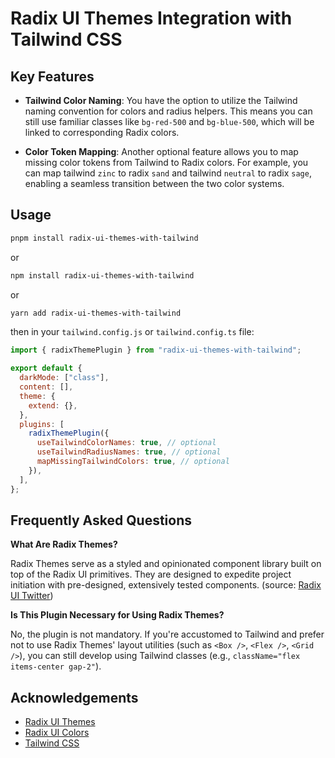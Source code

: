 # Radix UI Themes Integration with Tailwind CSS

## Key Features

- **Tailwind Color Naming**: You have the option to utilize the Tailwind naming convention for colors and radius helpers. This means you can still use familiar classes like `bg-red-500` and `bg-blue-500`, which will be linked to corresponding Radix colors.

- **Color Token Mapping**: Another optional feature allows you to map missing color tokens from Tailwind to Radix colors. For example, you can map tailwind `zinc` to radix `sand` and tailwind `neutral` to radix `sage`, enabling a seamless transition between the two color systems.

## Usage

```bash
pnpm install radix-ui-themes-with-tailwind
```

or

```bash
npm install radix-ui-themes-with-tailwind
```

or

```bash
yarn add radix-ui-themes-with-tailwind
```

then in your `tailwind.config.js` or `tailwind.config.ts` file:

```js
import { radixThemePlugin } from "radix-ui-themes-with-tailwind";

export default {
  darkMode: ["class"],
  content: [],
  theme: {
    extend: {},
  },
  plugins: [
    radixThemePlugin({
      useTailwindColorNames: true, // optional
      useTailwindRadiusNames: true, // optional
      mapMissingTailwindColors: true, // optional
    }),
  ],
};
```

## Frequently Asked Questions

**What Are Radix Themes?**

Radix Themes serve as a styled and opinionated component library built on top of the Radix UI primitives. They are designed to expedite project initiation with pre-designed, extensively tested components. (source: [Radix UI Twitter](https://twitter.com/radix_ui/status/1692574289860477432))

**Is This Plugin Necessary for Using Radix Themes?**

No, the plugin is not mandatory. If you're accustomed to Tailwind and prefer not to use Radix Themes' layout utilities (such as `<Box />`, `<Flex />`, `<Grid />`), you can still develop using Tailwind classes (e.g., `className="flex items-center gap-2"`).

## Acknowledgements

- [Radix UI Themes](https://www.radix-ui.com/)
- [Radix UI Colors](https://www.radix-ui.com/colors)
- [Tailwind CSS](https://tailwindcss.com/)
